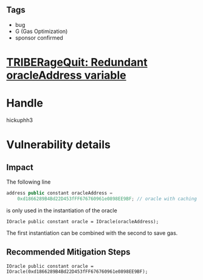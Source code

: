 ## Tags

- bug
- G (Gas Optimization)
- sponsor confirmed

# [TRIBERageQuit: Redundant oracleAddress variable](https://github.com/code-423n4/2021-11-fei-findings/issues/108) 

# Handle

hickuphh3


# Vulnerability details

## Impact

The following line

```jsx
address public constant oracleAddress =
	0xd1866289B4Bd22D453fFF676760961e0898EE9BF; // oracle with caching
```

is only used in the instantiation of the oracle

`IOracle public constant oracle = IOracle(oracleAddress);`

The first instantiation can be combined with the second to save gas.

## Recommended Mitigation Steps

`IOracle public constant oracle = IOracle(0xd1866289B4Bd22D453fFF676760961e0898EE9BF);`

